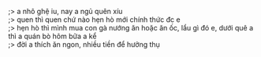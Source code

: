 ;> a nhô ghệ iu, nay a ngủ quên xíu<br>
;> quen thì quen chứ nào hẹn hò mới chính thức đc e<br>
;> hẹn hò thì mình mua con gà nướng ăn hoặc ăn ốc, lẩu gì đó e, dưới quê a thì a quán bò hôm bữa a kể<br>
;> đời a thích ăn ngon, nhiều tiền để hưởng thụ
